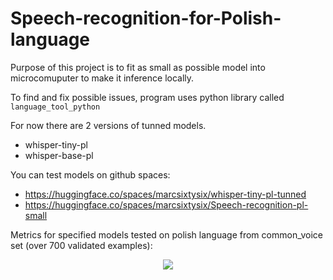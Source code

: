 # Speech-recognition-for-Polish-language
Purpose of this project is to fit as small as possible model into microcomuputer to make it inference locally.

To find and fix possible issues, program uses python library called ```language_tool_python```

For now there are 2 versions of tunned models.
- whisper-tiny-pl
- whisper-base-pl

You can test models on github spaces:
- https://huggingface.co/spaces/marcsixtysix/whisper-tiny-pl-tunned
- https://huggingface.co/spaces/marcsixtysix/Speech-recognition-pl-small

Metrics for specified models tested on polish language from common_voice set (over 700 validated examples):
<p align="center">
  <img src="https://github.com/user-attachments/assets/cda22cf2-1a35-431f-87f9-d73c7086f0d0" />
  <br />
</p>

